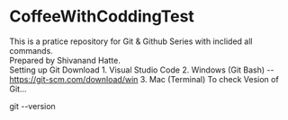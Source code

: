 # CoffeeWithCoddingTest
This is a pratice repository for Git & Github Series with inclided all commands.
<br>
Prepared by Shivanand Hatte.
<br>
Setting up Git
Download   1. Visual Studio Code
           2. Windows (Git Bash) --https://git-scm.com/download/win
           3. Mac (Terminal)
To check Vesion of Git...

git --version

           



